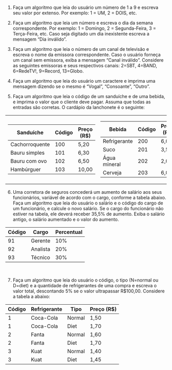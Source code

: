 1. Faça um algoritmo que leia do usuário um número de 1 a 9 e escreva seu valor por extenso. Por exemplo: 1 = UM, 2 = DOIS, etc.

2. Faça um algoritmo que leia um número e escreva o dia da semana correspondente. Por exemplo: 1 = Domingo, 2 = Segunda-Feira, 3 = Terça-Feira, etc. Caso seja digitado um dia inexistente escreva a mensagem “Dia inválido”.

3. Faça um algoritmo que leia o número de um canal de televisão e escreva o nome da emissora correspondente. Caso o usuário forneça um canal sem emissora, exiba a mensagem “Canal inválido”. Considere as seguintes emissoras e seus respectivos canais: 2=SBT, 4=BAND, 6=RedeTV!, 9=Record, 13=Globo.

4. Faça um algoritmo que leia do usuário um caractere e imprima uma mensagem dizendo se o mesmo é “Vogal”, “Consoante”, “Outro”.

5. Faça um algoritmo que leia o código de um sanduíche e de uma bebida, e imprima o valor que o cliente deve pagar. Assuma que todas as entradas são corretas. O cardápio da lanchonete é o seguinte:


<table>

<tr><td>

| Sanduíche     | Código | Preço (R$) |
| ----------- | ----------- | -|
|Cachorroquente|100|5,20|
|Bauru simples|101|6,30|   
|Bauru com ovo|102|6,50|
|Hambúrguer|103|10,00|

</td><td>

| Bebida     | Código | Preço (R$) |
| ----------- | ----------- | -|
|Refrigerante|200|6,00|
|Suco|201|3,50|   
|Água mineral|202|2,00|
|Cerveja|203|6,00|

</td></tr> </table>

6. Uma corretora de seguros concederá um aumento de salário aos seus funcionários, variável de acordo com o cargo, conforme a tabela abaixo. Faça um algoritmo que leia do usuário o salário e o código do cargo de um funcionário, e calcule o novo salário. Se o cargo do funcionário não estiver na tabela, ele deverá receber 35,5% de aumento. Exiba o salário antigo, o salário aumentado e o valor do aumento.

| Código     | Cargo | Percentual |
| ----------- | ----------- | -|
|91|Gerente|10%|
|92|Analista|20%|   
|93|Técnico|30%|

<br>

7. Faça um algoritmo que leia do usuário o código, o tipo (N=normal ou D=diet) e a quantidade de refrigerantes de uma compra e escreva o valor total, descontando 5% se o valor ultrapassar R$100,00. Considere a tabela a abaixo:

| Código     | Refrigerante | Tipo |Preço (R$)| 
| ----------- | ----------- | -| -|
|1|Coca-Cola|Normal|1,50|
|1|Coca-Cola|Diet|1,70|   
|2|Fanta|Normal|1,60|
|2|Fanta|Diet|1,70|
|3|Kuat|Normal|1,40|
|3|Kuat|Diet|1,45|
